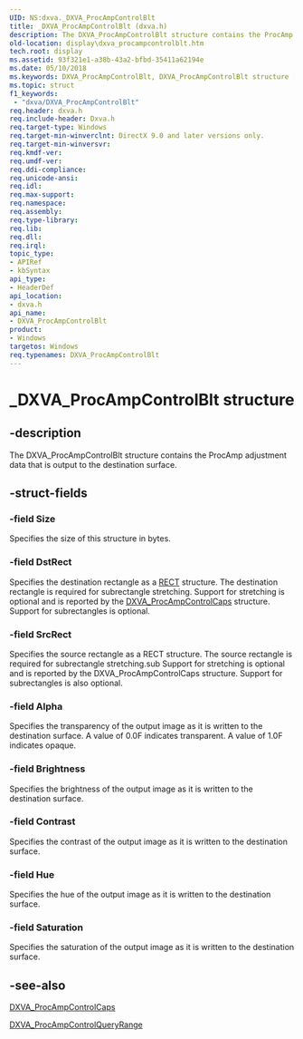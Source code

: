 ```yaml
---
UID: NS:dxva._DXVA_ProcAmpControlBlt
title: _DXVA_ProcAmpControlBlt (dxva.h)
description: The DXVA_ProcAmpControlBlt structure contains the ProcAmp adjustment data that is output to the destination surface.
old-location: display\dxva_procampcontrolblt.htm
tech.root: display
ms.assetid: 93f321e1-a38b-43a2-bfbd-35411a62194e
ms.date: 05/10/2018
ms.keywords: DXVA_ProcAmpControlBlt, DXVA_ProcAmpControlBlt structure [Display Devices], _DXVA_ProcAmpControlBlt, display.dxva_procampcontrolblt, dxva/DXVA_ProcAmpControlBlt, dxvaref_aaac59e6-334e-49a3-a599-facef11960e3.xml
ms.topic: struct
f1_keywords:
 - "dxva/DXVA_ProcAmpControlBlt"
req.header: dxva.h
req.include-header: Dxva.h
req.target-type: Windows
req.target-min-winverclnt: DirectX 9.0 and later versions only.
req.target-min-winversvr: 
req.kmdf-ver: 
req.umdf-ver: 
req.ddi-compliance: 
req.unicode-ansi: 
req.idl: 
req.max-support: 
req.namespace: 
req.assembly: 
req.type-library: 
req.lib: 
req.dll: 
req.irql: 
topic_type:
- APIRef
- kbSyntax
api_type:
- HeaderDef
api_location:
- dxva.h
api_name:
- DXVA_ProcAmpControlBlt
product:
- Windows
targetos: Windows
req.typenames: DXVA_ProcAmpControlBlt
---
```


# _DXVA_ProcAmpControlBlt structure


## -description


The DXVA_ProcAmpControlBlt structure contains the ProcAmp adjustment data that is output to the destination surface.


## -struct-fields




### -field Size

Specifies the size of this structure in bytes.


### -field DstRect

Specifies the destination rectangle as a <a href="https://docs.microsoft.com/windows/desktop/api/windef/ns-windef-tagrect">RECT</a> structure. The destination rectangle is required for subrectangle stretching. Support for stretching is optional and is reported by the <a href="https://docs.microsoft.com/windows-hardware/drivers/ddi/content/dxva/ns-dxva-_dxva_procampcontrolcaps">DXVA_ProcAmpControlCaps</a> structure. Support for subrectangles is optional.


### -field SrcRect

Specifies the source rectangle as a RECT structure. The source rectangle is required for subrectangle stretching.sub Support for stretching is optional and is reported by the DXVA_ProcAmpControlCaps structure. Support for subrectangles is also optional.


### -field Alpha

Specifies the transparency of the output image as it is written to the destination surface. A value of 0.0F indicates transparent. A value of 1.0F indicates opaque.


### -field Brightness

Specifies the brightness of the output image as it is written to the destination surface.


### -field Contrast

Specifies the contrast of the output image as it is written to the destination surface.


### -field Hue

Specifies the hue of the output image as it is written to the destination surface.


### -field Saturation

Specifies the saturation of the output image as it is written to the destination surface.


## -see-also




<a href="https://docs.microsoft.com/windows-hardware/drivers/ddi/content/dxva/ns-dxva-_dxva_procampcontrolcaps">DXVA_ProcAmpControlCaps</a>



<a href="https://docs.microsoft.com/windows-hardware/drivers/ddi/content/dxva/ns-dxva-_dxva_procampcontrolqueryrange">DXVA_ProcAmpControlQueryRange</a>
 

 

